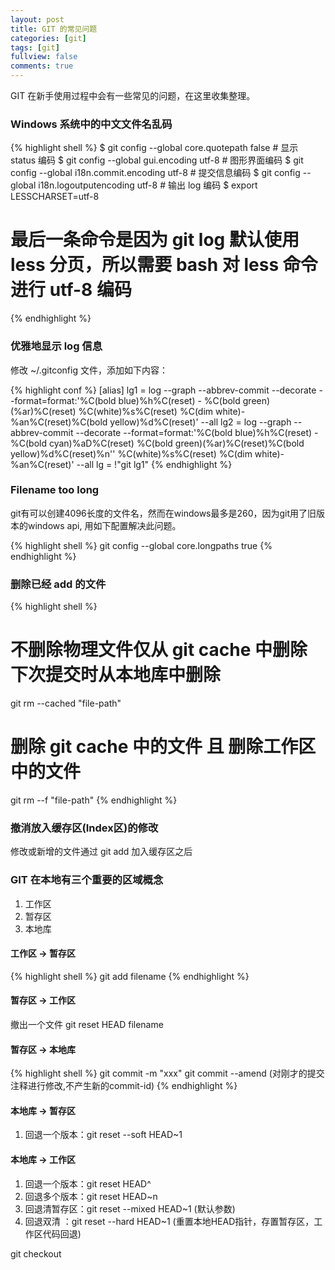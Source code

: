 ```yaml
---
layout: post
title: GIT 的常见问题
categories: [git]
tags: [git]
fullview: false
comments: true
---
```


GIT 在新手使用过程中会有一些常见的问题，在这里收集整理。

### Windows 系统中的中文文件名乱码

{% highlight shell %}
$ git config --global core.quotepath false			# 显示 status 编码
$ git config --global gui.encoding utf-8            # 图形界面编码 
$ git config --global i18n.commit.encoding utf-8    # 提交信息编码
$ git config --global i18n.logoutputencoding utf-8  # 输出 log 编码
$ export LESSCHARSET=utf-8
# 最后一条命令是因为 git log 默认使用 less 分页，所以需要 bash 对 less 命令进行 utf-8 编码
{% endhighlight %}

### 优雅地显示 log 信息

修改 ~/.gitconfig 文件，添加如下内容：

{% highlight conf %}
[alias]
lg1 = log --graph --abbrev-commit --decorate --format=format:'%C(bold blue)%h%C(reset) - %C(bold green)(%ar)%C(reset) %C(white)%s%C(reset) %C(dim white)- %an%C(reset)%C(bold yellow)%d%C(reset)' --all 
lg2 = log --graph --abbrev-commit --decorate --format=format:'%C(bold blue)%h%C(reset) - %C(bold cyan)%aD%C(reset) %C(bold green)(%ar)%C(reset)%C(bold yellow)%d%C(reset)%n''          %C(white)%s%C(reset) %C(dim white)- %an%C(reset)' --all
lg = !"git lg1"
{% endhighlight %}

### Filename too long

git有可以创建4096长度的文件名，然而在windows最多是260，因为git用了旧版本的windows api, 用如下配置解决此问题。

{% highlight shell %}
git config --global core.longpaths true
{% endhighlight %}


### 删除已经 add 的文件

{% highlight shell %}
# 不删除物理文件仅从 git cache 中删除 下次提交时从本地库中删除
git rm --cached "file-path"
# 删除 git cache 中的文件 且 删除工作区中的文件
git rm --f "file-path"
{% endhighlight %}

### 撤消放入缓存区(Index区)的修改

修改或新增的文件通过 git add 加入缓存区之后

### GIT 在本地有三个重要的区域概念

1. 工作区
1. 暂存区
1. 本地库

#### 工作区 -> 暂存区

{% highlight shell %}
git add filename
{% endhighlight %}

#### 暂存区 -> 工作区

撤出一个文件 git reset HEAD filename

#### 暂存区 -> 本地库

{% highlight shell %}
git commit -m "xxx"
git commit --amend (对刚才的提交注释进行修改,不产生新的commit-id)
{% endhighlight %}

#### 本地库 -> 暂存区

1. 回退一个版本：git reset --soft HEAD~1

#### 本地库 -> 工作区

1. 回退一个版本：git reset HEAD^ 
1. 回退多个版本：git reset HEAD~n
1. 回退清暂存区：git reset --mixed HEAD~1 (默认参数)
1. 回退双清    ：git reset --hard HEAD~1 (重置本地HEAD指针，存置暂存区，工作区代码回退)

git checkout


